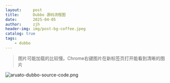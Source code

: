 ```yaml
---
layout:     post
title:      Dubbo 源码流程图
date:       2025-04-05
author:     zjh
header-img: img/post-bg-coffee.jpeg
catalog: true
tags:
    - dubbo
---
```


> 图片可能加载的比较慢。Chrome右键图片在新标签页打开能看到清晰的图片

![aruato-dubbo-source-code.png](https://github.com/aruato/aruato.github.io/raw/refs/heads/master/img/aruato-dubbo-source-code.png)